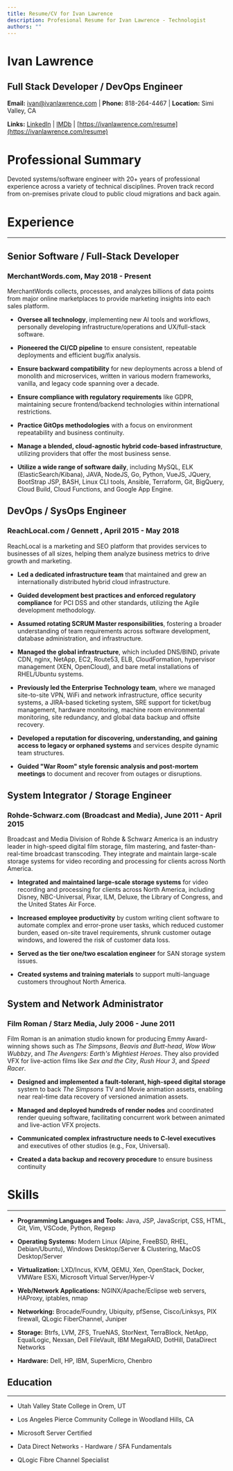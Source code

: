 ```yaml
---
title: Resume/CV for Ivan Lawrence
description: Profesional Resume for Ivan Lawrence - Technologist
authors: ""
---
```

# **Ivan Lawrence**
## Full Stack Developer / DevOps Engineer

**Email:** [ivan@ivanlawrence.com](mailto:ivan@ivanlawrence.com) | **Phone:** 818-264-4467 | **Location:** Simi Valley, CA

**Links:** [LinkedIn](https://www.linkedin.com/in/ivan-lawrence/) | [IMDb](http://www.imdb.com/name/nm2648503/) | [https://ivanlawrence.com/resume](https://ivanlawrence.com/resume)

# Professional Summary

Devoted systems/software engineer with 20+ years of professional experience across a variety of technical disciplines. Proven track record from on-premises private cloud to public cloud migrations and back again.


# Experience 
------------------------------------------

## **Senior Software / Full-Stack Developer**
### MerchantWords.com, May 2018 - Present

MerchantWords collects, processes, and analyzes billions of data points from major online marketplaces to provide marketing insights into each sales platform.

*   **Oversee all technology**, implementing new AI tools and workflows, personally developing infrastructure/operations and UX/full-stack software.
    
*   **Pioneered the CI/CD pipeline** to ensure consistent, repeatable deployments and efficient bug/fix analysis.
    
*   **Ensure backward compatibility** for new deployments across a blend of monolith and microservices, written in various modern frameworks, vanilla, and legacy code spanning over a decade.
    
*   **Ensure compliance with regulatory requirements** like GDPR, maintaining secure frontend/backend technologies within international restrictions.
    
*   **Practice GitOps methodologies** with a focus on environment repeatability and business continuity.
    
*   **Manage a blended, cloud-agnostic hybrid code-based infrastructure**, utilizing providers that offer the most business sense.
    
*   **Utilize a wide range of software daily**, including MySQL, ELK (ElasticSearch/Kibana), JAVA, NodeJS, Go, Python, VueJS, JQuery, BootStrap JSP, BASH, Linux CLI tools, Ansible, Terraform, Git, BigQuery, Cloud Build, Cloud Functions, and Google App Engine.
    

## **DevOps / SysOps Engineer**
### ReachLocal.com / Gennett , April 2015 - May 2018

ReachLocal is a marketing and SEO platform that provides services to businesses of all sizes, helping them analyze business metrics to drive growth and marketing.

*   **Led a dedicated infrastructure team** that maintained and grew an internationally distributed hybrid cloud infrastructure.
    
*   **Guided development best practices and enforced regulatory compliance** for PCI DSS and other standards, utilizing the Agile development methodology.
    
*   **Assumed rotating SCRUM Master responsibilities**, fostering a broader understanding of team requirements across software development, database administration, and infrastructure.
    
*   **Managed the global infrastructure**, which included DNS/BIND, private CDN, nginx, NetApp, EC2, Route53, ELB, CloudFormation, hypervisor management (XEN, OpenCloud), and bare metal installations of RHEL/Ubuntu systems.
    
*   **Previously led the Enterprise Technology team**, where we managed site-to-site VPN, WiFi and network infrastructure, office security systems, a JIRA-based ticketing system, SRE support for ticket/bug management, hardware monitoring, machine room environmental monitoring, site redundancy, and global data backup and offsite recovery.
    
*   **Developed a reputation for discovering, understanding, and gaining access to legacy or orphaned systems** and services despite dynamic team structures.
    
*   **Guided "War Room" style forensic analysis and post-mortem meetings** to document and recover from outages or disruptions.
    

## **System Integrator / Storage Engineer**
### Rohde-Schwarz.com (Broadcast and Media), June 2011 - April 2015

Broadcast and Media Division of Rohde & Schwarz America is an industry leader in high-speed digital film storage, film mastering, and faster-than-real-time broadcast transcoding. They integrate and maintain large-scale storage systems for video recording and processing for clients across North America.

*   **Integrated and maintained large-scale storage systems** for video recording and processing for clients across North America, including Disney, NBC-Universal, Pixar, ILM, Deluxe, the Library of Congress, and the United States Air Force.
    
*   **Increased employee productivity** by custom writing client software to automate complex and error-prone user tasks, which reduced customer burden, eased on-site travel requirements, shrunk customer outage windows, and lowered the risk of customer data loss.
    
*   **Served as the tier one/two escalation engineer** for SAN storage system issues.
    
*   **Created systems and training materials** to support multi-language customers throughout North America.
    

## **System and Network Administrator**
### Film Roman / Starz Media, July 2006 - June 2011

Film Roman is an animation studio known for producing Emmy Award-winning shows such as _The Simpsons_, _Beavis and Butt-head_, _Wow Wow Wubbzy_, and _The Avengers: Earth's Mightiest Heroes_. They also provided VFX for live-action films like _Sex and the City_, _Rush Hour 3_, and _Speed Racer_.

*   **Designed and implemented a fault-tolerant, high-speed digital storage** system to back _The Simpsons_ TV and Movie animation assets, enabling near real-time data recovery of versioned animation assets.
    
*   **Managed and deployed hundreds of render nodes** and coordinated render queuing software, facilitating concurrent work between animated and live-action VFX projects.
    
*   **Communicated complex infrastructure needs to C-level executives** and executives of other studios (e.g., Fox, Universal).
    
*   **Created a data backup and recovery procedure** to ensure business continuity
    
# Skills
------------------------------------------

*   **Programming Languages and Tools:** Java, JSP, JavaScript, CSS, HTML, Git, Vim, VSCode, Python, Regexp
    
*   **Operating Systems:** Modern Linux (Alpine, FreeBSD, RHEL, Debian/Ubuntu), Windows Desktop/Server & Clustering, MacOS Desktop/Server
    
*   **Virtualization:** LXD/Incus, KVM, QEMU, Xen, OpenStack, Docker, VMWare ESXi, Microsoft Virtual Server/Hyper-V
    
*   **Web/Network Applications:** NGINX/Apache/Eclipse web servers, HAProxy, iptables, nmap
    
*   **Networking:** Brocade/Foundry, Ubiquity, pfSense, Cisco/Linksys, PIX firewall, QLogic FiberChannel, Juniper
    
*   **Storage:** Btrfs, LVM, ZFS, TrueNAS, StorNext, TerraBlock, NetApp, EqualLogic, Nexsan, Dell FileVault, IBM MegaRAID, DotHill, DataDirect Networks
    
*   **Hardware:** Dell, HP, IBM, SuperMicro, Chenbro
    
## Education
------------------------------------------

*   Utah Valley State College in Orem, UT
    
*   Los Angeles Pierce Community College in Woodland Hills, CA
    
*   Microsoft Server Certified
    
*   Data Direct Networks - Hardware / SFA Fundamentals
    
*   QLogic Fibre Channel Specialist